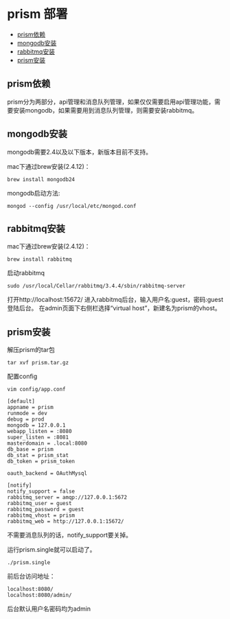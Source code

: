 # prism 部署

- [prism依赖](#prism-depend)
- [mongodb安装](#mongodb-install)
- [rabbitmq安装](#rabbitmq-install)
- [prism安装](#prism-install)

<a name="prism-depend"></a>
## prism依赖

prism分为两部分，api管理和消息队列管理，如果仅仅需要启用api管理功能，需要安装mongodb，如果需要用到消息队列管理，则需要安装rabbitmq。

<a name="mongodb-install"></a>
## mongodb安装

mongodb需要2.4以及以下版本，新版本目前不支持。

mac下通过brew安装(2.4.12)：

```
brew install mongodb24
```

mongodb启动方法:

```
mongod --config /usr/local/etc/mongod.conf
```


<a name="rabbit-install"></a>
## rabbitmq安装
mac下通过brew安装(2.4.12)：

```
brew install rabbitmq
```

启动rabbitmq

```
sudo /usr/local/Cellar/rabbitmq/3.4.4/sbin/rabbitmq-server
```

打开http://localhost:15672/ 进入rabbitmq后台，输入用户名:guest，密码:guest登陆后台。
在admin页面下右侧栏选择“virtual host”，新建名为prism的vhost。


<a name="prism-install"></a>
## prism安装

解压prism的tar包

```
tar xvf prism.tar.gz
```

配置config

```
vim config/app.conf
```

```
[default]
appname = prism
runmode = dev
debug = prod
mongodb = 127.0.0.1
webapp_listen = :8080
super_listen = :8081
masterdomain = .local:8080
db_base = prism
db_stat = prism_stat
db_token = prism_token

oauth_backend = OAuthMysql

[notify]
notify_support = false
rabbitmq_server = amqp://127.0.0.1:5672
rabbitmq_user = guest
rabbitmq_password = guest
rabbitmq_vhost = prism
rabbitmq_web = http://127.0.0.1:15672/
```

不需要消息队列的话，notify_support要关掉。

运行prism.single就可以启动了。

```
./prism.single
```

前后台访问地址：
```
localhost:8080/
localhost:8080/admin/
```
后台默认用户名密码均为admin

